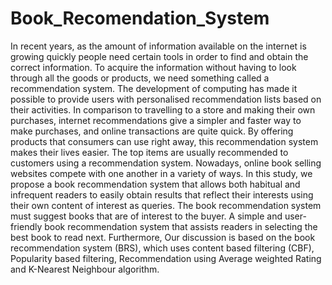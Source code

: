# Book_Recomendation_System

In recent years, as the amount of information available on the internet is growing quickly people need certain tools in order to find and obtain the correct information. To acquire the information without having to look through all the goods or products, we need something called a recommendation system. The development of computing has made it possible to provide users with personalised recommendation lists based on their activities. In comparison to travelling to a store and making their own purchases, internet recommendations give a simpler and faster way to make purchases, and online transactions are quite quick. By offering products that consumers can use right away, this recommendation system makes their lives easier. The top items are usually recommended to customers using a recommendation system. Nowadays, online book selling websites compete with one another in a variety of ways. In this study, we propose a book recommendation system that allows both habitual and infrequent readers to easily obtain results that reflect their interests using their own content of interest as queries. The book recommendation system must suggest books that are of interest to the buyer. A simple and user-friendly book recommendation system that assists readers in selecting the best book to read next. Furthermore, Our discussion is based on the book recommendation system (BRS), which uses content based filtering (CBF), Popularity based filtering, Recommendation using Average weighted Rating and K-Nearest Neighbour algorithm.
